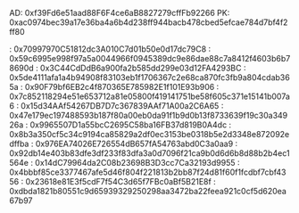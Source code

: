 <!-- --ADDRESS-- -->

<!-- CONTRACT Admin ADDRESS -->

AD: 0xf39Fd6e51aad88F6F4ce6aB8827279cffFb92266
PK: 0xac0974bec39a17e36ba4a6b4d238ff944bacb478cbed5efcae784d7bf4f2ff80

<!-- CANDIDATE ADDRESS -->
<!-- 1_AD --> : 0x70997970C51812dc3A010C7d01b50e0d17dc79C8
<!-- 1_PR --> : 0x59c6995e998f97a5a0044966f0945389dc9e86dae88c7a8412f4603b6b78690d

<!-- 2_AD --> : 0x3C44CdDdB6a900fa2b585dd299e03d12FA4293BC
<!-- 2_PR --> : 0x5de4111afa1a4b94908f83103eb1f1706367c2e68ca870fc3fb9a804cdab365a

<!-- 3_AD --> : 0x90F79bf6EB2c4f870365E785982E1f101E93b906
<!-- 3_PR --> : 0x7c852118294e51e653712a81e05800f419141751be58f605c371e15141b007a6

<!-- VOTERS ADDRESS -->
<!-- 1_AD --> : 0x15d34AAf54267DB7D7c367839AAf71A00a2C6A65
<!-- 1_PR --> : 0x47e179ec197488593b187f80a00eb0da91f1b9d0b13f8733639f19c30a34926a

<!-- 2_AD --> : 0x9965507D1a55bcC2695C58ba16FB37d819B0A4dc
<!-- 2_PR --> : 0x8b3a350cf5c34c9194ca85829a2df0ec3153be0318b5e2d3348e872092edffba

<!-- 3_AD --> : 0x976EA74026E726554dB657fA54763abd0C3a0aa9
<!-- 3_PR --> : 0x92db14e403b83dfe3df233f83dfa3a0d7096f21ca9b0d6d6b8d88b2b4ec1564e

<!-- 4_AD --> : 0x14dC79964da2C08b23698B3D3cc7Ca32193d9955
<!-- 4_PR --> : 0x4bbbf85ce3377467afe5d46f804f221813b2bb87f24d81f60f1fcdbf7cbf4356

<!-- 5_AD --> : 0x23618e81E3f5cdF7f54C3d65f7FBc0aBf5B21E8f
<!-- 5_PR --> : 0xdbda1821b80551c9d65939329250298aa3472ba22feea921c0cf5d620ea67b97
